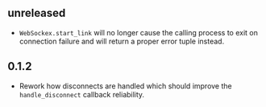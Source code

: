 ## unreleased
- `WebSockex.start_link` will no longer cause the calling process to exit on
  connection failure and will return a proper error tuple instead.

## 0.1.2
- Rework how disconnects are handled which should improve the
  `handle_disconnect` callback reliability.
